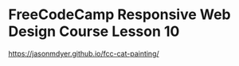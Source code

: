# FreeCodeCamp Responsive Web Design Course Lesson 10
https://jasonmdyer.github.io/fcc-cat-painting/
